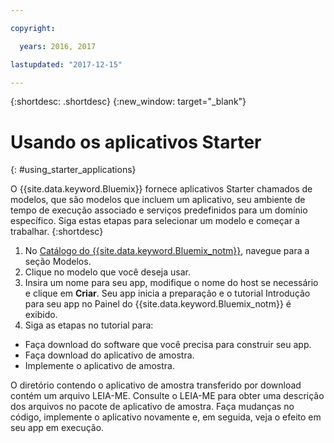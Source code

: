 ```yaml
---

copyright:

  years: 2016, 2017

lastupdated: "2017-12-15"

---
```


{:shortdesc: .shortdesc}
{:new_window: target="_blank"}


# Usando os aplicativos Starter
{: #using_starter_applications}

O {{site.data.keyword.Bluemix}} fornece aplicativos Starter chamados de modelos, que são modelos que incluem um aplicativo, seu ambiente de tempo de execução associado e serviços predefinidos para um domínio específico. Siga estas etapas para selecionar um modelo e começar a trabalhar.
{:shortdesc}

1. No [Catálogo do {{site.data.keyword.Bluemix_notm}}](https://console.{DomainName}/catalog/),
navegue para a seção Modelos.
2. Clique no modelo que você deseja usar.
3. Insira um nome para seu app, modifique o nome do host se necessário e clique em **Criar**. Seu app inicia a preparação e o tutorial Introdução para seu app no Painel do {{site.data.keyword.Bluemix_notm}} é exibido.
4. Siga as etapas no tutorial para:  
  * Faça download do software que você precisa para construir seu app.
  * Faça download do aplicativo de amostra.
  * Implemente o aplicativo de amostra.

O diretório contendo o aplicativo de amostra transferido por download contém um arquivo LEIA-ME. Consulte o LEIA-ME para obter uma descrição dos arquivos no pacote de aplicativo de amostra. Faça mudanças no código, implemente o aplicativo novamente e, em seguida, veja o efeito em seu app em execução.
